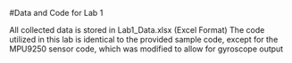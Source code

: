 #Data and Code for Lab 1

All collected data is stored in Lab1_Data.xlsx (Excel Format)
The code utilized in this lab is identical to the provided sample code, except for the MPU9250 sensor code, which was modified to allow for gyroscope output
